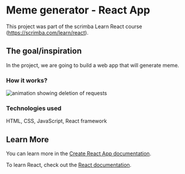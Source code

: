

# Meme generator - React App

This project was part of the scrimba Learn React course (https://scrimba.com/learn/react).

## The goal/inspiration

In the project, we are going to build a web app that will generate meme.

### How it works?
![animation showing deletion of requests](https://media.giphy.com/media/miOgPeLeG2eKrs3rcx/giphy.gif)


### Technologies used

HTML, CSS, JavaScript, React framework


## Learn More

You can learn more in the [Create React App documentation](https://facebook.github.io/create-react-app/docs/getting-started).

To learn React, check out the [React documentation](https://reactjs.org/).
